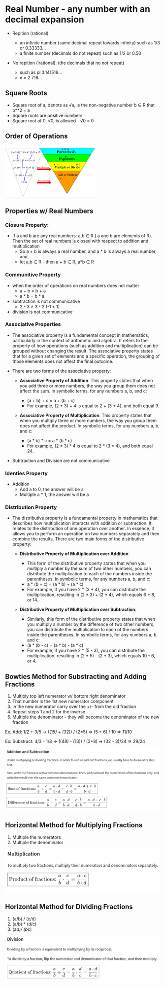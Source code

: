 # Real Number - any number with an decimal expansion

- Repition (rational)
  - an infinite number (same decimal repeat towards infinity) such as 1/3 or 0.33333...
  - a finite number (decimals do not repeat) such as 1/2 or 0.50

- No repition (irational): (the decimals that no not repeat)
  - such as pi 3.141519...
  - e = 2.718...
 
## Square Roots

- Square root of a, denote as √a, is the non-negative number b ∈ R that b**2 = a
- Square roots are positive numbers
- Square root of 0, √0, is allowed - √0 = 0

## Order of Operations

![Order of Operations](../../Images/01/Order_of_Operations_Pyramid.png)

## Properties w/ Real Numbers

###  __Closure Property__:
  - If a and b are any real numbers: a,b ∈ R ( a and b are elements of R). Then the set of real numbers is closed with respect to addition and multiplication
    - So a + b is always a real number, and a * b is always a real number, and
    - let a,b ∈ R - then a + b ∈ R, a*b ∈ R 

### Communitive Property
- when the order of operations on real numbers does not matter
  - a + b = b + a
  - a * b = b * a
- subtraction is not communicative
  -  2 - 3 ≠ 3 - 2  (-1 ≠ 1)
- division is not communicative

### Associative Properties
 -  The associative property is a fundamental concept in mathematics, particularly in the context of arithmetic and algebra. It refers to the property of how operations (such as addition and multiplication) can be grouped without changing the result. The associative property states that for a given set of elements and a specific operation, the grouping of those elements does not affect the final outcome.

  - There are two forms of the associative property:

    - __Associative Property of Addition__: This property states that when you add three or more numbers, the way you group them does not affect the sum. In symbolic terms, for any numbers a, b, and c:
      - (a + b) + c = a + (b + c)
      - For example, (2 + 3) + 4 is equal to 2 + (3 + 4), and both equal 9.

    - __Associative Property of Multiplication__: This property states that when you multiply three or more numbers, the way you group them does not affect the product. In symbolic terms, for any numbers a, b, and c:

      - (a * b) * c = a * (b * c)
      - For example, (2 * 3) * 4 is equal to 2 * (3 * 4), and both equal 24.

- Subtraction and Division are not communicative  

### Identies Property
   - Addition
     - Add a to 0, the answer will be a
     - Multiple a * 1, the answer will be a  

### Distribution Property
- The distributive property is a fundamental property in mathematics that describes how multiplication interacts with addition or subtraction. It relates to the distribution of one operation over another. In essence, it allows you to perform an operation on two numbers separately and then combine the results. There are two main forms of the distributive property:

  - __Distributive Property of Multiplication over Addition__:
    - This form of the distributive property states that when you multiply a number by the sum of two other numbers, you can distribute the multiplication to each of the numbers inside the parentheses. In symbolic terms, for any numbers a, b, and c:
    - a * (b + c) = (a * b) + (a * c)
    - For example, if you have 2 * (3 + 4), you can distribute the multiplication, resulting in (2 * 3) + (2 * 4), which equals 6 + 8, or 14.

  - __Distributive Property of Multiplication over Subtraction__:
    - Similarly, this form of the distributive property states that when you multiply a number by the difference of two other numbers, you can distribute the multiplication to each of the numbers inside the parentheses. In symbolic terms, for any numbers a, b, and c:
    - (a * (b - c) = (a * b) - (a * c)
    - For example, if you have 2 * (5 - 3), you can distribute the multiplication, resulting in (2 * 5) - (2 * 3), which equals 10 - 6, or 4. 


## Bowties Method for Substracting and Adding Fractions

1. Multiply top left numerator w/ bottom right denominator
2. That number is the 1st new numerator component
3. In the new numerator carry over the +/- from the old fraction
4. Repeat steps 1 and 2 for the inverse
5. Multiple the denominator - they will become the denominator of the new fraction

Ex. Add:  1/2 + 3/5 -> ((1*5) + (3*2)) / (2*5) => (5 + 6) / 10 => 11/10

Ex: Substract: 4/3 - 1/8 => ((4*8) - (1*3)) / (3*8) => (32 - 3)/24 => 29/24

![Bowties Method for Substracting and Adding Fractions](../../Images/01/Add:Subtract_Fractions.png)

## Horizontal Method for Multiplying Fractions
1. Multiple the numerators
2. Multiple the denominator

![Horizontal Method for Multiplying Fractions](../../Images/01/Multiply_Fractions.png)

## Horizontal Method for Dividing Fractions
1. (a/b) / (c/d)
2. (a/b) * (d/c)
3. (a*d)/ (b*c)

![Horizontal Method for Dividing Fractions](../../Images/01/Divide_Fractions.png)


